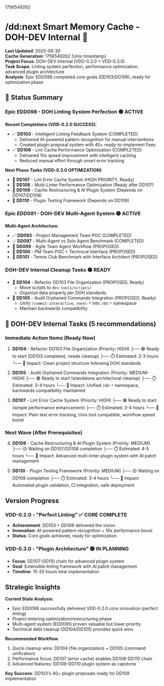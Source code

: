 1756549262

# /dd:next Smart Memory Cache - DOH-DEV Internal 🔧

**Last Updated**: 2025-08-30  
**Cache Generation**: 1756549262 (Unix timestamp)  
**Project Focus**: DOH-DEV Internal (VDD-0.2.0 + VDD-0.3.0)  
**Task Scope**: Linting system perfection, performance optimization, advanced plugin architecture  
**Analysis**: Epic EDD098 completed core goals (DD103/DD106), ready for optimization phase

## 🎯 Status Summary

### Epic EDD098 - DOH Linting System Perfection 🟢 ACTIVE

**Recent Completions (VDD-0.2.0 SUCCESS)**:
- ✅ **DD103** - Intelligent Linting Feedback System (COMPLETED)
  - Delivered AI-powered pattern recognition for manual interventions
  - Created plugin proposal system with 40+ ready-to-implement fixes
- ✅ **DD106** - Lint Cache Performance Optimization (COMPLETED)  
  - Delivered 10x speed improvement with intelligent caching
  - Reduced manual effort through smart error tracking

**Next Phase Tasks (VDD-0.3.0 OPTIMIZATION)**:
- 🔧 **DD107** - Lint Error Cache System (HIGH PRIORITY, Ready)
- 🔧 **DD108** - Multi-Linter Performance Optimization (Ready after DD107)
- 🔧 **DD109** - Cache Restructuring & AI Plugin System (Depends on DD107/DD108)
- 🔧 **DD110** - Plugin Testing Framework (Depends on DD109)

### Epic EDD091 - DOH-DEV Multi-Agent System 🟡 ACTIVE

**Multi-Agent Architecture**:
- ✅ **DD093** - Project Management Team POC (COMPLETED)
- ✅ **DD097** - Multi-Agent vs Solo Agent Benchmark (COMPLETED)
- 🔧 **DD099** - Agile Team Agent Workflow (PROPOSED)
- 🔧 **DD100** - PM Team POC + Technical Interface (PROPOSED)
- 🔧 **DD101** - Tennis Club Benchmark with Interface Architect (PROPOSED)

### DOH-DEV Internal Cleanup Tasks 🟢 READY

- 🔧 **DD104** - Refactor DD103 File Organization (PROPOSED, Ready)
  - Move scripts to `dev-tools/scripts/`
  - Organize data properly per DOH standards
- 🔧 **DD105** - Audit Orphaned Commands Integration (PROPOSED, Ready)
  - Unify `/commit-interactive`, `/next-*` into `/dd:*` namespace
  - Maintain backwards compatibility

## 🔧 DOH-DEV Internal Tasks (5 recommendations)

### Immediate Action Items (Ready Now)

1. **DD104** - Refactor DD103 File Organization (Priority: HIGH)
   ├── 🟢 Ready to start (DD103 completed, needs cleanup)
   ├── ⏱️  Estimated: 2-3 hours
   └── 🎯 Impact: Clean project structure following DOH standards

2. **DD105** - Audit Orphaned Commands Integration (Priority: MEDIUM-HIGH)
   ├── 🟢 Ready to start (standalone architectural cleanup)
   ├── ⏱️  Estimated: 3-4 hours
   └── 🎯 Impact: Unified `/dd:*` namespace, backwards compatibility maintained

3. **DD107** - Lint Error Cache System (Priority: HIGH)
   ├── 🟢 Ready to start (simple performance enhancement)
   ├── ⏱️  Estimated: 3-4 hours
   └── 🎯 Impact: Plain text error tracking, Unix tool compatible, workflow speed boost

### Next Wave (After Prerequisites)

4. **DD109** - Cache Restructuring & AI Plugin System (Priority: MEDIUM)
   ├── 🟡 Waiting on DD107/DD108 completion
   ├── ⏱️  Estimated: 4-5 hours
   └── 🎯 Impact: Advanced multi-linter plugin system with AI patch management

5. **DD110** - Plugin Testing Framework (Priority: MEDIUM)
   ├── 🟡 Waiting on DD109 completion
   ├── ⏱️  Estimated: 3-4 hours
   └── 🎯 Impact: Automated plugin validation, CI integration, safe deployment

## Version Progress

### VDD-0.2.0 - "Perfect Linting" ✅ CORE COMPLETE
- **Achievement**: DD103 + DD106 delivered the vision
- **Innovation**: AI-powered pattern recognition + 10x performance boost
- **Status**: Core goals achieved, ready for optimization

### VDD-0.3.0 - "Plugin Architecture" 🟡 IN PLANNING
- **Focus**: DD107-DD110 chain for advanced plugin system
- **Goal**: Extensible linting framework with AI patch management
- **Timeline**: 15-20 hours total implementation

## Strategic Insights

**Current State Analysis**:
- Epic EDD098 successfully delivered VDD-0.2.0 core innovation (perfect linting)
- Project entering optimization/restructuring phase
- Multi-agent system (EDD091) proven valuable but lower priority
- Technical debt cleanup (DD104/DD105) provides quick wins

**Recommended Workflow**:
1. Quick cleanup wins: DD104 (file organization) + DD105 (command unification)
2. Performance focus: DD107 (error cache) enables DD108-DD110 chain
3. Advanced features: DD109-DD110 plugin system as capstone

**Key Success**: DD103's 40+ plugin proposals ready for DD109 implementation